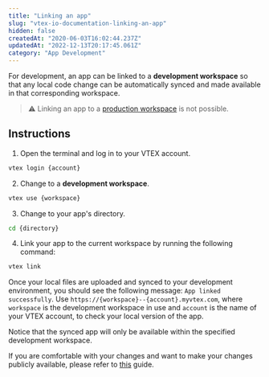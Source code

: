 ```yaml
---
title: "Linking an app"
slug: "vtex-io-documentation-linking-an-app"
hidden: false
createdAt: "2020-06-03T16:02:44.237Z"
updatedAt: "2022-12-13T20:17:45.061Z"
category: "App Development"
---
```

For development, an app can be linked to a **development workspace** so that any local code change can be automatically synced and made available in that corresponding workspace.

>⚠️ Linking an app to a [production workspace](https://developers.vtex.com/docs/guides/vtex-io-documentation-workspace) is not possible.

## Instructions

1. Open the terminal and log in to your VTEX account.

  ```sh
  vtex login {account}
  ```

2. Change to a **development workspace**.

  ```sh
  vtex use {workspace}
  ```

3. Change to your app's directory.

  ```sh
  cd {directory}
  ```

4. Link your app to the current workspace by running the following command:

  ```sh
  vtex link
  ```

Once your local files are uploaded and synced to your development environment, you should see the following message: `App linked successfully`. Use `https://{workspace}--{account}.myvtex.com`, where `workspace` is the development workspace in use and `account` is the name of your VTEX account, to check your local version of the app.

Notice that the synced app will only be available within the specified development workspace.

If you are comfortable with your changes and want to make your changes publicly available, please refer to [this](https://developers.vtex.com/docs/guides/vtex-io-documentation-making-your-new-app-version-publicly-available) guide.
